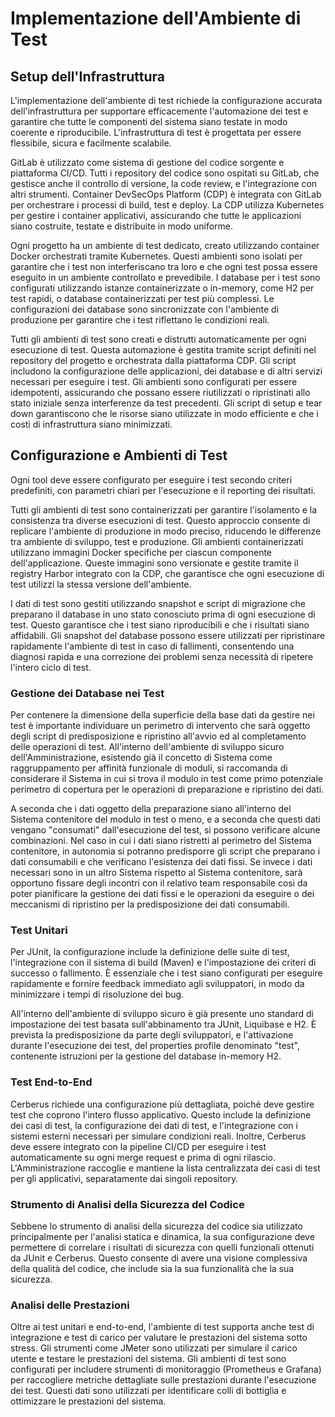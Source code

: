 # Implementazione dell'Ambiente di Test

## Setup dell'Infrastruttura

L'implementazione dell'ambiente di test richiede la configurazione accurata dell'infrastruttura per supportare efficacemente l'automazione dei test e garantire che tutte le componenti del sistema siano testate in modo coerente e riproducibile. L'infrastruttura di test è progettata per essere flessibile, sicura e facilmente scalabile.

GitLab è utilizzato come sistema di gestione del codice sorgente e piattaforma CI/CD. Tutti i repository del codice sono ospitati su GitLab, che gestisce anche il controllo di versione, la code review, e l'integrazione con altri strumenti. Container DevSecOps Platform (CDP) è integrata con GitLab per orchestrare i processi di build, test e deploy. La CDP utilizza Kubernetes per gestire i container applicativi, assicurando che tutte le applicazioni siano costruite, testate e distribuite in modo uniforme.

Ogni progetto ha un ambiente di test dedicato, creato utilizzando container Docker orchestrati tramite Kubernetes. Questi ambienti sono isolati per garantire che i test non interferiscano tra loro e che ogni test possa essere eseguito in un ambiente controllato e prevedibile. I database per i test sono configurati utilizzando istanze containerizzate o in-memory, come H2 per test rapidi, o database containerizzati per test più complessi. Le configurazioni dei database sono sincronizzate con l'ambiente di produzione per garantire che i test riflettano le condizioni reali.

Tutti gli ambienti di test sono creati e distrutti automaticamente per ogni esecuzione di test. Questa automazione è gestita tramite script definiti nel repository del progetto e orchestrata dalla piattaforma CDP. Gli script includono la configurazione delle applicazioni, dei database e di altri servizi necessari per eseguire i test. Gli ambienti sono configurati per essere idempotenti, assicurando che possano essere riutilizzati o ripristinati allo stato iniziale senza interferenze da test precedenti. Gli script di setup e tear down garantiscono che le risorse siano utilizzate in modo efficiente e che i costi di infrastruttura siano minimizzati.

## Configurazione e Ambienti di Test

Ogni tool deve essere configurato per eseguire i test secondo criteri predefiniti, con parametri chiari per l'esecuzione e il reporting dei risultati.

Tutti gli ambienti di test sono containerizzati per garantire l'isolamento e la consistenza tra diverse esecuzioni di test. Questo approccio consente di replicare l'ambiente di produzione in modo preciso, riducendo le differenze tra ambiente di sviluppo, test e produzione. Gli ambienti containerizzati utilizzano immagini Docker specifiche per ciascun componente dell'applicazione. Queste immagini sono versionate e gestite tramite il registry Harbor integrato con la CDP, che garantisce che ogni esecuzione di test utilizzi la stessa versione dell'ambiente.

I dati di test sono gestiti utilizzando snapshot e script di migrazione che preparano il database in uno stato conosciuto prima di ogni esecuzione di test. Questo garantisce che i test siano riproducibili e che i risultati siano affidabili. Gli snapshot del database possono essere utilizzati per ripristinare rapidamente l'ambiente di test in caso di fallimenti, consentendo una diagnosi rapida e una correzione dei problemi senza necessità di ripetere l'intero ciclo di test.

### Gestione dei Database nei Test

Per contenere la dimensione della superficie della base dati da gestire nei test è importante individuare un perimetro di intervento che sarà oggetto degli script di predisposizione e ripristino all'avvio ed al completamento delle operazioni di test. All'interno dell'ambiente di sviluppo sicuro dell'Amministrazione, esistendo già il concetto di Sistema come raggruppamento per affinità funzionale di moduli, si raccomanda di considerare il Sistema in cui si trova il modulo in test come primo potenziale perimetro di copertura per le operazioni di preparazione e ripristino dei dati.

A seconda che i dati oggetto della preparazione siano all'interno del Sistema contenitore del modulo in test o meno, e a seconda che questi dati vengano "consumati" dall'esecuzione del test, si possono verificare alcune combinazioni. Nel caso in cui i dati siano ristretti al perimetro del Sistema contenitore, in autonomia si potranno predisporre gli script che preparano i dati consumabili e che verificano l'esistenza dei dati fissi. Se invece i dati necessari sono in un altro Sistema rispetto al Sistema contenitore, sarà opportuno fissare degli incontri con il relativo team responsabile così da poter pianificare la gestione dei dati fissi e le operazioni da eseguire o dei meccanismi di ripristino per la predisposizione dei dati consumabili.

### Test Unitari

Per JUnit, la configurazione include la definizione delle suite di test, l'integrazione con il sistema di build (Maven) e l'impostazione dei criteri di successo o fallimento. È essenziale che i test siano configurati per eseguire rapidamente e fornire feedback immediato agli sviluppatori, in modo da minimizzare i tempi di risoluzione dei bug.

All'interno dell'ambiente di sviluppo sicuro è già presente uno standard di impostazione dei test basata sull'abbinamento tra JUnit, Liquibase e H2. È prevista la predisposizione da parte degli sviluppatori, e l'attivazione durante l'esecuzione dei test, del properties profile denominato "test", contenente istruzioni per la gestione del database in-memory H2.

### Test End-to-End

Cerberus richiede una configurazione più dettagliata, poiché deve gestire test che coprono l'intero flusso applicativo. Questo include la definizione dei casi di test, la configurazione dei dati di test, e l'integrazione con i sistemi esterni necessari per simulare condizioni reali. Inoltre, Cerberus deve essere integrato con la pipeline CI/CD per eseguire i test automaticamente su ogni merge request e prima di ogni rilascio. L'Amministrazione raccoglie e mantiene la lista centralizzata dei casi di test per gli applicativi, separatamente dai singoli repository.

### Strumento di Analisi della Sicurezza del Codice

Sebbene lo strumento di analisi della sicurezza del codice sia utilizzato principalmente per l'analisi statica e dinamica, la sua configurazione deve permettere di correlare i risultati di sicurezza con quelli funzionali ottenuti da JUnit e Cerberus. Questo consente di avere una visione complessiva della qualità del codice, che include sia la sua funzionalità che la sua sicurezza.

### Analisi delle Prestazioni

Oltre ai test unitari e end-to-end, l'ambiente di test supporta anche test di integrazione e test di carico per valutare le prestazioni del sistema sotto stress. Gli strumenti come JMeter sono utilizzati per simulare il carico utente e testare le prestazioni del sistema. Gli ambienti di test sono configurati per includere strumenti di monitoraggio (Prometheus e Grafana) per raccogliere metriche dettagliate sulle prestazioni durante l'esecuzione dei test. Questi dati sono utilizzati per identificare colli di bottiglia e ottimizzare le prestazioni del sistema.
